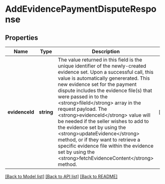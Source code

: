 # AddEvidencePaymentDisputeResponse

## Properties
Name | Type | Description | Notes
------------ | ------------- | ------------- | -------------
**evidenceId** | **string** | The value returned in this field is the unique identifier of the newly-created evidence set. Upon a successful call, this value is automatically genererated. This new evidence set for the payment dispute includes the evidence file(s) that were passed in to the &lt;strong&gt;fileId&lt;/strong&gt; array in the request payload. The &lt;strong&gt;evidenceId&lt;/strong&gt; value will be needed if the seller wishes to add to the evidence set by using the &lt;strong&gt;updateEvidence&lt;/strong&gt; method, or if they want to retrieve a specific evidence file within the evidence set by using the &lt;strong&gt;fetchEvidenceContent&lt;/strong&gt; method. | [optional] 

[[Back to Model list]](../../README.md#documentation-for-models) [[Back to API list]](../../README.md#documentation-for-api-endpoints) [[Back to README]](../../README.md)


